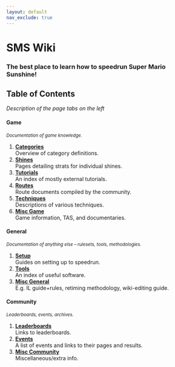 ```yaml
---
layout: default
nav_exclude: true
---
```

# SMS Wiki

### The best place to learn how to speedrun Super Mario Sunshine!  

## Table of Contents
*Description of the page tabs on the left*  

#### **Game**  
<sup>*Documentation of game knowledge.*</sup>  

1. **[Categories](https://smscommunity.github.io/sms-guide/categories/)**  
Overview of category definitions.
2. **[Shines](https://smscommunity.github.io/sms-guide/shines/)**  
Pages detailing strats for individual shines.
3. **[Tutorials](https://smscommunity.github.io/sms-guide/tutorials/)**  
An index of mostly external tutorials.
4. **[Routes](https://smscommunity.github.io/sms-guide/routes/)**  
Route documents compiled by the community.
5. **[Techniques](https://smscommunity.github.io/sms-guide/techniques/)**  
Descriptions of various techniques.
6. **[Misc Game](https://smscommunity.github.io/sms-guide/game/misc/)**  
Game information, TAS, and documentaries.


#### **General**  
<sup>*Documentation of anything else – rulesets, tools, methodologies.*</sup>  

1. **[Setup](https://smscommunity.github.io/sms-guide/setup)**  
Guides on setting up to speedrun.
2. **[Tools](https://smscommunity.github.io/sms-guide/tools)**  
An index of useful software.
3. **[Misc General](https://smscommunity.github.io/sms-guide/info)**  
E.g. IL guide+rules, retiming methodology, wiki-editing guide.

#### **Community**  
<sup>*Leaderboards, events, archives.*</sup> 

1. **[Leaderboards](https://smscommunity.github.io/sms-guide/community/leaderboards/)**  
Links to leaderboards.
2. **[Events](https://smscommunity.github.io/sms-guide/community/events/)**  
A list of events and links to their pages and results.
3. **[Misc Community](https://smscommunity.github.io/sms-guide/community/misc/)**  
Miscellaneous/extra info.
